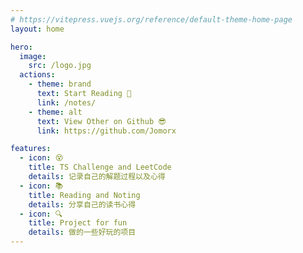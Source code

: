 ```yaml
---
# https://vitepress.vuejs.org/reference/default-theme-home-page
layout: home

hero:
  image:
    src: /logo.jpg
  actions:
    - theme: brand
      text: Start Reading 🧐
      link: /notes/
    - theme: alt
      text: View Other on Github 😎
      link: https://github.com/Jomorx

features:
  - icon: 😵
    title: TS Challenge and LeetCode
    details: 记录自己的解题过程以及心得
  - icon: 📚
    title: Reading and Noting
    details: 分享自己的读书心得
  - icon: 🔍
    title: Project for fun
    details: 做的一些好玩的项目
---
```

